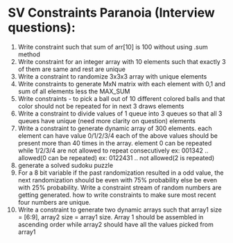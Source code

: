 # SV Constraints Paranoia (Interview questions):

1. Write constraint such that sum of arr[10] is 100 without using .sum method
2. Write constraint for an integer array with 10 elements such that exactly 3 of them are same and rest are unique
3. Write a constraint to randomize 3x3x3 array with unique elements
4. Write constraints to generate MxN matrix with each element with 0,1 and sum of all elements less the MAX_SUM
5. Write constraints - to pick a ball out of 10 different colored balls and that color should not be repeated for in next 3 draws elements
6. Write a constraint to divide values of 1 queue into 3 queues so that all 3 queues have unique (need more clarity on question)
elements
7. Write a constraint to generate dynamic array of 300 elements. each element can have value 0/1/2/3/4 each of the above values should be present more than 40 times in the array. element 0 can be repeated while 1/2/3/4 are not allowed to repeat consecutively ex: 001342 .. allowed(0 can be repeated) ex: 0122431 .. not allowed(2 is repeated)
8. generate a solved sudoku puzzle
9. For a 8 bit variable if the past randomization resulted in a odd value, the next randomization should be even with 75% probability else be even with 25% probability. Write a constraint stream of random numbers are getting generated. how to write constraints to make sure most recent four numbers are unique.
10. Write a constraint to generate two dynamic arrays such that array1 size = [6:9], array2 size = array1 size. Array 1 should be assembled in ascending order while array2 should have all the values picked from array1
